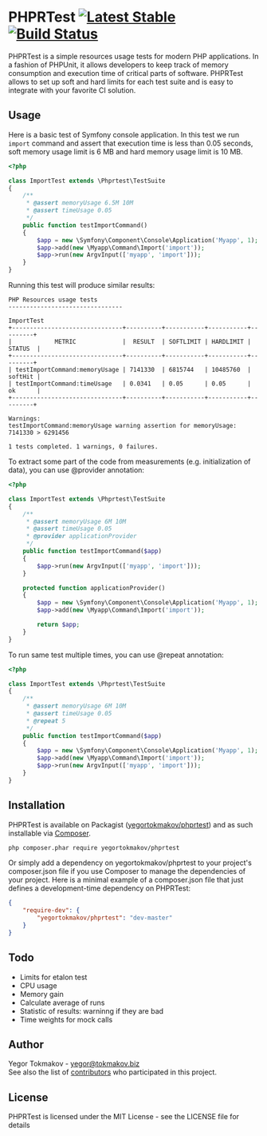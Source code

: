 # PHPRTest [![Latest Stable](https://poser.pugx.org/yegortokmakov/phprtest/version.png)](https://packagist.org/packages/yegortokmakov/phprtest) [![Build Status](https://travis-ci.org/yegortokmakov/phprtest.svg?branch=master)](https://travis-ci.org/yegortokmakov/phprtest)

PHPRTest is a simple resources usage tests for modern PHP applications. In a fashion of PHPUnit,
it allows developers to keep track of memory consumption and execution time of critical parts
of software. PHPRTest allows to set up soft and hard limits for each test suite and is
easy to integrate with your favorite CI solution.

Usage
-------

Here is a basic test of Symfony console application. In this test we run `import` command
and assert that execution time is less than 0.05 seconds, soft memory usage limit is 6 MB and hard memory
usage limit is 10 MB.

```php
<?php

class ImportTest extends \Phprtest\TestSuite
{
    /**
     * @assert memoryUsage 6.5M 10M
     * @assert timeUsage 0.05
     */
    public function testImportCommand()
    {
        $app = new \Symfony\Component\Console\Application('Myapp', 1);
        $app->add(new \Myapp\Command\Import('import'));
        $app->run(new ArgvInput(['myapp', 'import']));
    }
}
```

Running this test will produce similar results:

```
PHP Resources usage tests
--------------------------------

ImportTest
+-------------------------------+----------+-----------+-----------+---------+
|            METRIC             |  RESULT  | SOFTLIMIT | HARDLIMIT | STATUS  |
+-------------------------------+----------+-----------+-----------+---------+
| testImportCommand:memoryUsage | 7141330  | 6815744   | 10485760  | softHit |
| testImportCommand:timeUsage   | 0.0341   | 0.05      | 0.05      | ok      |
+-------------------------------+----------+-----------+-----------+---------+

Warnings:
testImportCommand:memoryUsage warning assertion for memoryUsage: 7141330 > 6291456

1 tests completed. 1 warnings, 0 failures.
```

To extract some part of the code from measurements (e.g. initialization of data),
you can use @provider annotation:

```php
<?php

class ImportTest extends \Phprtest\TestSuite
{
    /**
     * @assert memoryUsage 6M 10M
     * @assert timeUsage 0.05
     * @provider applicationProvider
     */
    public function testImportCommand($app)
    {
        $app->run(new ArgvInput(['myapp', 'import']));
    }

    protected function applicationProvider()
    {
        $app = new \Symfony\Component\Console\Application('Myapp', 1);
        $app->add(new \Myapp\Command\Import('import'));

        return $app;
    }
}
```

To run same test multiple times, you can use @repeat annotation:

```php
<?php

class ImportTest extends \Phprtest\TestSuite
{
    /**
     * @assert memoryUsage 6M 10M
     * @assert timeUsage 0.05
     * @repeat 5
     */
    public function testImportCommand($app)
    {
        $app = new \Symfony\Component\Console\Application('Myapp', 1);
        $app->add(new \Myapp\Command\Import('import'));
        $app->run(new ArgvInput(['myapp', 'import']));
    }
}
```


Installation
------------

PHPRTest is available on Packagist ([yegortokmakov/phprtest](http://packagist.org/packages/yegortokmakov/phprtest))
and as such installable via [Composer](http://getcomposer.org/).

```bash
php composer.phar require yegortokmakov/phprtest
```

Or simply add a dependency on yegortokmakov/phprtest to your project's composer.json file
if you use Composer to manage the dependencies of your project. Here is a minimal example of a
composer.json file that just defines a development-time dependency on PHPRTest:

```json
{
    "require-dev": {
        "yegortokmakov/phprtest": "dev-master"
    }
}
```

Todo
-------

+ Limits for etalon test
+ CPU usage
+ Memory gain
+ Calculate average of runs
+ Statistic of results: warninng if they are bad
+ Time weights for mock calls

Author
-------

Yegor Tokmakov - <yegor@tokmakov.biz><br />
See also the list of [contributors](https://github.com/yegortokmakov/phprtest/contributors) who participated in this project.

License
-------

PHPRTest is licensed under the MIT License - see the LICENSE file for details
